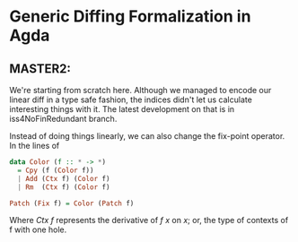 Generic Diffing Formalization in Agda
=====================================

MASTER2:
--------

  We're starting from scratch here.
  Although we managed to encode our linear diff
  in a type safe fashion, the indices didn't let us calculate
  interesting things with it. The latest development
  on that is in iss4NoFinRedundant branch.
  
  Instead of doing things linearly, we can also
  change the fix-point operator. In the lines of
  
  ```haskell
  data Color (f :: * -> *)
    = Cpy (f (Color f))
    | Add (Ctx f) (Color f)
    | Rm  (Ctx f) (Color f)
  
  Patch (Fix f) = Color (Patch f)
  ```
  
  Where *Ctx f* represents the derivative of *f x* on *x*;
  or, the type of contexts of f with one hole.
